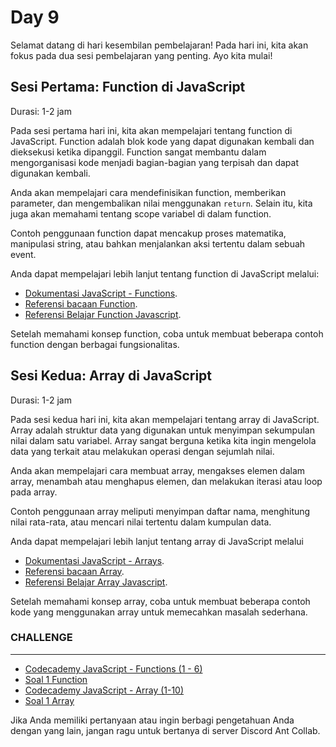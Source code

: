 # Day 9

Selamat datang di hari kesembilan pembelajaran! Pada hari ini, kita akan fokus pada dua sesi pembelajaran yang penting. Ayo kita mulai!

## Sesi Pertama: Function di JavaScript

Durasi: 1-2 jam

Pada sesi pertama hari ini, kita akan mempelajari tentang function di JavaScript. Function adalah blok kode yang dapat digunakan kembali dan dieksekusi ketika dipanggil. Function sangat membantu dalam mengorganisasi kode menjadi bagian-bagian yang terpisah dan dapat digunakan kembali.

Anda akan mempelajari cara mendefinisikan function, memberikan parameter, dan mengembalikan nilai menggunakan `return`. Selain itu, kita juga akan memahami tentang scope variabel di dalam function.

Contoh penggunaan function dapat mencakup proses matematika, manipulasi string, atau bahkan menjalankan aksi tertentu dalam sebuah event.

Anda dapat mempelajari lebih lanjut tentang function di JavaScript melalui:

* [Dokumentasi JavaScript - Functions](https://www.w3schools.com/js/js_functions.asp).
* [Referensi bacaan Function](/day9/function.md).
* [Referensi Belajar Function Javascript](https://www.youtube.com/watch?v=6-UqHXBtYkg).

Setelah memahami konsep function, coba untuk membuat beberapa contoh function dengan berbagai fungsionalitas.

## Sesi Kedua: Array di JavaScript

Durasi: 1-2 jam

Pada sesi kedua hari ini, kita akan mempelajari tentang array di JavaScript. Array adalah struktur data yang digunakan untuk menyimpan sekumpulan nilai dalam satu variabel. Array sangat berguna ketika kita ingin mengelola data yang terkait atau melakukan operasi dengan sejumlah nilai.

Anda akan mempelajari cara membuat array, mengakses elemen dalam array, menambah atau menghapus elemen, dan melakukan iterasi atau loop pada array.

Contoh penggunaan array meliputi menyimpan daftar nama, menghitung nilai rata-rata, atau mencari nilai tertentu dalam kumpulan data.

Anda dapat mempelajari lebih lanjut tentang array di JavaScript melalui 

* [Dokumentasi JavaScript - Arrays](https://www.w3schools.com/js/js_arrays.asp).
* [Referensi bacaan Array](/day9/array.md).
* [Referensi Belajar Array Javascript](https://www.youtube.com/watch?v=LzfFoGuk_M0).

Setelah memahami konsep array, coba untuk membuat beberapa contoh kode yang menggunakan array untuk memecahkan masalah sederhana.


### CHALLENGE

---

* [Codecademy JavaScript - Functions (1 - 6)](https://www.codecademy.com/courses/introduction-to-javascript/lessons/functions/exercises/intro-to-functions?action=resume_content_item)
* [Soal 1 Function](/day9/soal1.md)
* [Codecademy JavaScript - Array (1-10)](https://www.codecademy.com/courses/introduction-to-javascript/lessons/arrays/exercises/arrays?action=resume_content_item)
* [Soal 1 Array](/day9/soal2.md)


Jika Anda memiliki pertanyaan atau ingin berbagi pengetahuan Anda dengan yang lain, jangan ragu untuk bertanya di server Discord Ant Collab.
